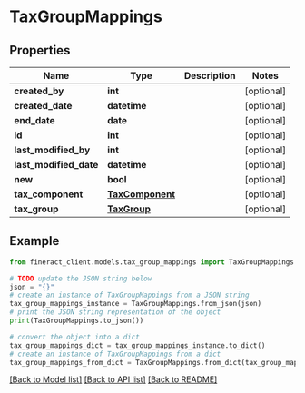 # TaxGroupMappings


## Properties

Name | Type | Description | Notes
------------ | ------------- | ------------- | -------------
**created_by** | **int** |  | [optional] 
**created_date** | **datetime** |  | [optional] 
**end_date** | **date** |  | [optional] 
**id** | **int** |  | [optional] 
**last_modified_by** | **int** |  | [optional] 
**last_modified_date** | **datetime** |  | [optional] 
**new** | **bool** |  | [optional] 
**tax_component** | [**TaxComponent**](TaxComponent.md) |  | [optional] 
**tax_group** | [**TaxGroup**](TaxGroup.md) |  | [optional] 

## Example

```python
from fineract_client.models.tax_group_mappings import TaxGroupMappings

# TODO update the JSON string below
json = "{}"
# create an instance of TaxGroupMappings from a JSON string
tax_group_mappings_instance = TaxGroupMappings.from_json(json)
# print the JSON string representation of the object
print(TaxGroupMappings.to_json())

# convert the object into a dict
tax_group_mappings_dict = tax_group_mappings_instance.to_dict()
# create an instance of TaxGroupMappings from a dict
tax_group_mappings_from_dict = TaxGroupMappings.from_dict(tax_group_mappings_dict)
```
[[Back to Model list]](../README.md#documentation-for-models) [[Back to API list]](../README.md#documentation-for-api-endpoints) [[Back to README]](../README.md)


